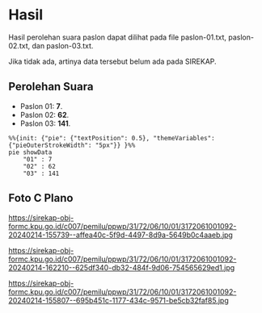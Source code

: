 # Hasil

Hasil perolehan suara paslon dapat dilihat pada file paslon-01.txt, paslon-02.txt, dan paslon-03.txt.

Jika tidak ada, artinya data tersebut belum ada pada SIREKAP.

## Perolehan Suara

 * Paslon 01: **7**.
 * Paslon 02: **62**.
 * Paslon 03: **141**.

```mermaid
%%{init: {"pie": {"textPosition": 0.5}, "themeVariables": {"pieOuterStrokeWidth": "5px"}} }%%
pie showData
    "01" : 7
    "02" : 62
    "03" : 141
```
## Foto C Plano

https://sirekap-obj-formc.kpu.go.id/c007/pemilu/ppwp/31/72/06/10/01/3172061001092-20240214-155739--affea40c-5f9d-4497-8d9a-5649b0c4aaeb.jpg

https://sirekap-obj-formc.kpu.go.id/c007/pemilu/ppwp/31/72/06/10/01/3172061001092-20240214-162210--625df340-db32-484f-9d06-754565629ed1.jpg

https://sirekap-obj-formc.kpu.go.id/c007/pemilu/ppwp/31/72/06/10/01/3172061001092-20240214-155807--695b451c-1177-434c-9571-be5cb32faf85.jpg
